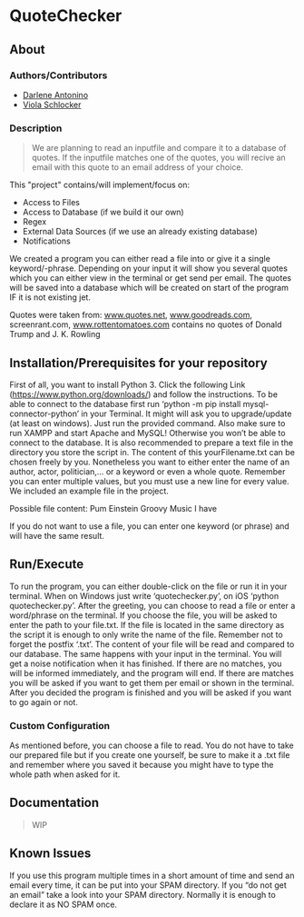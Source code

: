 # QuoteChecker

## About
### Authors/Contributors
* [Darlene Antonino](mailto:darlene.antonino@edu.fh-joanneum.at)
* [Viola Schlocker](mailto:viola.schlocker@edu.fh-joanneum.at)

### Description
> We are planning to read an inputfile and compare it to a database of quotes. If the inputfile matches one of the quotes, you will recive an email with this quote to an email address of your choice.


This "project" contains/will implement/focus on:
* Access to Files
* Access to Database (if we build it our own)
* Regex
* External Data Sources (if we use an already existing database)
* Notifications

We created a program you can either read a file into or give it a single keyword/-phrase. Depending on your input it will show you several quotes which you can either view in the terminal or get send per email. The quotes will be saved into a database which will be created on start of the program IF it is not existing jet.

Quotes were taken from: www.quotes.net, www.goodreads.com, screenrant.com, www.rottentomatoes.com
contains no quotes of Donald Trump and J. K. Rowling


## Installation/Prerequisites for your repository

First of all, you want to install Python 3. Click the following Link (https://www.python.org/downloads/) and follow the instructions. 
To be able to connect to the database first run ‘python -m pip install mysql-connector-python’ in your Terminal. It might will ask you to upgrade/update (at least on windows). Just run the provided command.
Also make sure to run XAMPP and start Apache and MySQL! Otherwise you won’t be able to connect to the database.
It is also recommended to prepare a text file in the directory you store the script in. The content of this yourFilename.txt can be chosen freely by you. Nonetheless you want to either enter the name of an author, actor, politician,… or a keyword or even a whole quote. Remember you can enter multiple values, but you must use a new line for every value. We included an example file in the project.

Possible file content:
Pum
Einstein
Groovy
Music
I have

If you do not want to use a file, you can enter one keyword (or phrase) and will have the same result.


## Run/Execute

To run the program, you can either double-click on the file or run it in your terminal. When on Windows just write ‘quotechecker.py’, on iOS ‘python quotechecker.py’.
After the greeting, you can choose to read a file or enter a word/phrase on the terminal.
If you choose the file, you will be asked to enter the path to your file.txt. If the file is located in the same directory as the script it is enough to only write the name of the file. Remember not to forget the postfix ‘.txt’.
The content of your file will be read and compared to our database. The same happens with your input in the terminal. You will get a noise notification when it has finished. If there are no matches, you will be informed immediately, and the program will end. If there are matches you will be asked if you want to get them per email or shown in the terminal. After you decided the program is finished and you will be asked if you want to go again or not.


### Custom Configuration

As mentioned before, you can choose a file to read. You do not have to take our prepared file but if you create one yourself, be sure to make it a .txt file and remember where you saved it because you might have to type the whole path when asked for it.


## Documentation
> WIP

## Known Issues

If you use this program multiple times in a short amount of time and send an email every time, it can be put into your SPAM directory. If you “do not get an email” take a look into your SPAM directory. Normally it is enough to declare it as NO SPAM once.

